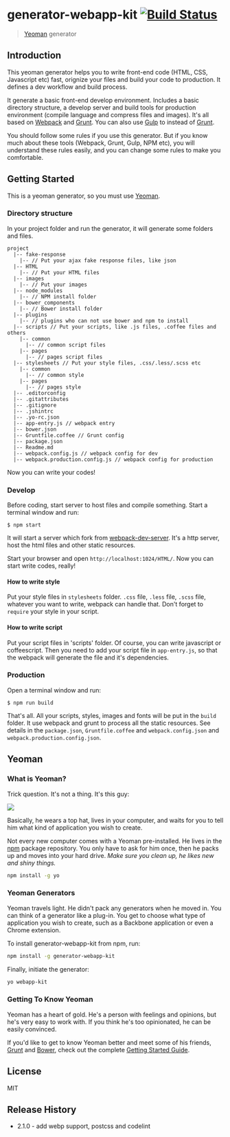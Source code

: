 # generator-webapp-kit [![Build Status](https://secure.travis-ci.org/fordlee404/generator-webapp-kit.png?branch=master)](https://travis-ci.org/fordlee404/generator-webapp-kit)

> [Yeoman](http://yeoman.io) generator

## Introduction

This yeoman generator helps you to write front-end code (HTML, CSS, Javascript etc) fast, orignize your files and build your code to production. It defines a dev workflow and build process.

It generate a basic front-end develop environment. Includes a basic directory structure, a develop server and build tools for production environment (compile language and compress files and images). It's all based on [Webpack](http://webpack.github.io) and [Grunt](http://gruntjs.com). You can also use [Gulp](http://gulpjs.com) to instead of [Grunt](http://gruntjs.com).

You should follow some rules if you use this generator. But if you know much about these tools (Webpack, Grunt, Gulp, NPM etc), you will understand these rules easily, and you can change some rules to make you comfortable.

## Getting Started

This is a yeoman generator, so you must use [Yeoman](http://yeoman.io).

### Directory structure

In your project folder and run the generator, it will generate some folders and files. 

```
project
  |-- fake-response
    |-- // Put your ajax fake response files, like json
  |-- HTML
    |-- // Put your HTML files
  |-- images
    |-- // Put your images
  |-- node_modules
    |-- // NPM install folder
  |-- bower_components
    |-- // Bower install folder
  |-- plugins
    |-- // plugins who can not use bower and npm to install
  |-- scripts // Put your scripts, like .js files, .coffee files and others
    |-- common
      |-- // common script files
    |-- pages
      |-- // pages script files
  |-- stylesheets // Put your style files, .css/.less/.scss etc
    |-- common
      |-- // common style
    |-- pages
      |-- // pages style
  |-- .editorconfig
  |-- .gitattributes
  |-- .gitignore
  |-- .jshintrc
  |-- .yo-rc.json
  |-- app-entry.js // webpack entry
  |-- bower.json
  |-- Gruntfile.coffee // Grunt config
  |-- package.json
  |-- Readme.md
  |-- webpack.config.js // webpack config for dev
  |-- webpack.production.config.js // webpack config for production
```

Now you can write your codes!

### Develop

Before coding, start server to host files and compile something. Start a terminal window and run:

```
$ npm start
```

It will start a server which fork from [webpack-dev-server](http://webpack.github.io/docs/webpack-dev-server.html). It's a http server, host the html files and other static resources.

Start your browser and open `http://localhost:1024/HTML/`. Now you can start write codes, really!

#### How to write style

Put your style files in `stylesheets` folder. `.css` file, `.less` file, `.scss` file, whatever you want to write, webpack can handle that. Don't forget to `require` your style in your script.

#### How to write script

Put your script files in 'scripts' folder. Of course, you can write javascript or coffeescript. Then you need to add your script file in `app-entry.js`, so that the webpack will generate the file and it's dependencies.

### Production

Open a terminal window and run:

```
$ npm run build
```

That's all. All your scripts, styles, images and fonts will be put in the `build` folder. It use webpack and grunt to process all the static resources. See details in the `package.json`, `Gruntfile.coffee` and `webpack.config.json` and `webpack.production.config.json`.

## Yeoman

### What is Yeoman?

Trick question. It's not a thing. It's this guy:

![](http://i.imgur.com/JHaAlBJ.png)

Basically, he wears a top hat, lives in your computer, and waits for you to tell him what kind of application you wish to create.

Not every new computer comes with a Yeoman pre-installed. He lives in the [npm](https://npmjs.org) package repository. You only have to ask for him once, then he packs up and moves into your hard drive. *Make sure you clean up, he likes new and shiny things.*

```bash
npm install -g yo
```

### Yeoman Generators

Yeoman travels light. He didn't pack any generators when he moved in. You can think of a generator like a plug-in. You get to choose what type of application you wish to create, such as a Backbone application or even a Chrome extension.

To install generator-webapp-kit from npm, run:

```bash
npm install -g generator-webapp-kit
```

Finally, initiate the generator:

```bash
yo webapp-kit
```

### Getting To Know Yeoman

Yeoman has a heart of gold. He's a person with feelings and opinions, but he's very easy to work with. If you think he's too opinionated, he can be easily convinced.

If you'd like to get to know Yeoman better and meet some of his friends, [Grunt](http://gruntjs.com) and [Bower](http://bower.io), check out the complete [Getting Started Guide](https://github.com/yeoman/yeoman/wiki/Getting-Started).


## License

MIT

## Release History

* 2.1.0 - add webp support, postcss and codelint
